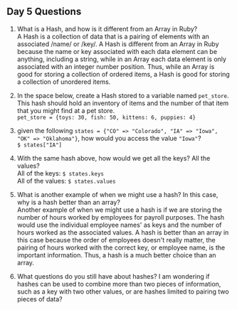 ## Day 5 Questions

1. What is a Hash, and how is it different from an Array in Ruby?  
A Hash is a collection of data that is a pairing of elements with an associated /name/ or /key/. A Hash is different from an Array in Ruby because the name or key associated with each data element can be anything, including a string, while in an Array each data element is only associated with an integer number position. Thus, while an Array is good for storing a collection of ordered items, a Hash is good for storing a collection of unordered items.

1. In the space below, create a Hash stored to a variable named `pet_store`.  This hash should hold an inventory of items and the number of that item that you might find at a pet store.  
`pet_store = {toys: 30, fish: 50, kittens: 6, puppies: 4}`

1. given the following `states = {"CO" => "Colorado", "IA" => "Iowa", "OK" => "Oklahoma"}`, how would you access the value `"Iowa"`?  
`$ states["IA"]`

1. With the same hash above, how would we get all the keys?  All the values?  
All of the keys: `$ states.keys`  
All of the values:  `$ states.values`

1. What is another example of when we might use a hash?  In this case, why is a hash better than an array?  
Another example of when we might use a hash is if we are storing the number of hours worked by employees for payroll purposes. The hash would use the individual employee names' as keys and the number of hours worked as the associated values. A hash is better than an array in this case because the order of employees doesn't really matter, the pairing of hours worked with the correct key, or employee name, is the important information. Thus, a hash is a much better choice than an array.  

1. What questions do you still have about hashes?
I am wondering if hashes can be used to combine more than two pieces of information, such as a key with two other values, or are hashes limited to pairing two pieces of data?
